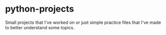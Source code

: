 # python-projects
Small projects that I've worked on or just simple practice files that I've made to better understand some topics.
